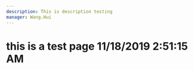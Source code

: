 ```yaml
---
description: This is description testing
manager: Wang.Hui
---
```

# this is a test page 11/18/2019 2:51:15 AM